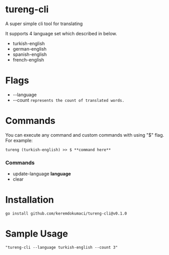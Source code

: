 # tureng-cli

A super simple cli tool for translating

It supports 4 language set which described in below.

- turkish-english
- german-english
- spanish-english
- french-english

# Flags

- --language
- --count `represents the count of translated words.`

# Commands

You can execute any command and custom commands with using "$" flag. For example:

    tureng (turkish-english) >> $ **command here**

### Commands

- update-language **language**
- clear

# Installation

    go install github.com/keremdokumaci/tureng-cli@v0.1.0

# Sample Usage

    "tureng-cli --language turkish-english --count 3"
